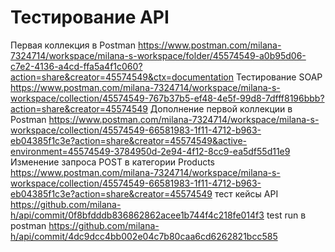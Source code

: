 # Тестирование API
Первая коллекция в Postman https://www.postman.com/milana-7324714/workspace/milana-s-workspace/folder/45574549-a0b95d06-c7e2-4136-a4cd-ffa5a4f1c060?action=share&creator=45574549&ctx=documentation
Тестирование SOAP https://www.postman.com/milana-7324714/workspace/milana-s-workspace/collection/45574549-767b37b5-ef48-4e5f-99d8-7dfff8196bbb?action=share&creator=45574549
Дополнение первой коллекции в Postman https://www.postman.com/milana-7324714/workspace/milana-s-workspace/collection/45574549-66581983-1f11-4712-b963-eb04385f1c3e?action=share&creator=45574549&active-environment=45574549-3784950d-2e94-4f12-8cc9-ea5df55d11e9
Изменение запроса POST в категории Products https://www.postman.com/milana-7324714/workspace/milana-s-workspace/collection/45574549-66581983-1f11-4712-b963-eb04385f1c3e?action=share&creator=45574549
тест кейсы API https://github.com/milana-h/api/commit/0f8bfdddb836862862acee1b744f4c218fe014f3
test run в postman https://github.com/milana-h/api/commit/4dc9dcc4bb002e04c7b80caa6cd6262821bcc585
